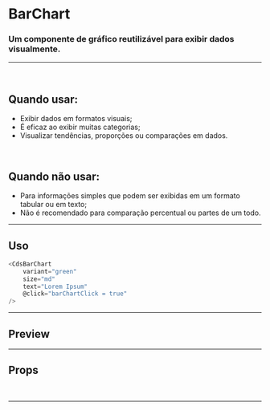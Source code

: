 # BarChart

### Um componente de gráfico reutilizável para exibir dados visualmente.
---
<br />

## Quando usar:
- Exibir dados em formatos visuais;
- É eficaz ao exibir muitas categorias;
- Visualizar tendências, proporções ou comparações em dados.

<br />

## Quando não usar:
- Para informações simples que podem ser exibidas em um formato tabular ou em texto;
- Não é recomendado para comparação percentual ou partes de um todo.

---

## Uso

```js
<CdsBarChart
	variant="green"
	size="md"
	text="Lorem Ipsum"
	@click="barChartClick = true"
/>
```

---

## Preview

<PreviewBuilder
	:component="CdsBarChart"
	:data
	:labels
	:barWidth="1"
/>

---

## Props

<APITable
	name="BarChart"
	section="props"
/>
<br />

---

<script setup>
import { ref } from 'vue';
import CdsBarChart from '@/components/BarChart.vue';

const data = ref([
	{
		name: 'Ecocardiograma',
		datasets: [
			{
				label: 'Realizado',
				data: [50, 50, 50, 50, 50],
			},
			{
				label: 'Pendente',
				data: [200, 180, 250, 190, 280],
			},
			{
				label: 'Não realizado',
				data: [38, 84, 120, 90, 185],
			}
		]
	},
	{
		name: 'Raio-X',
		datasets: [
			{
				label: 'Realizado',
				data: [120, 220, 180, 320, 150],
			},
			{
				label: 'Pendente',
				data: [98, 145, 160, 190, 175],
			},
			{
				label: 'Não realizado',
				data: [49, 84, 120, 78, 130],
			}
		]
	},
	{
		name: 'Tomografia',
		datasets: [
			{
				label: 'Realizado',
				data: [55, 40, 33, 90, 120],
			},
			{
				label: 'Pendente',
				data: [25, 30, 90, 45, 20],
			},
			{
				label: 'Não realizado',
				data: [38, 84, 120, 90, 45],
			}
		]
	}
]);

const labels = ref(['Janeiro','Fevereiro','Março', 'Abril', 'Maio']);
</script>
